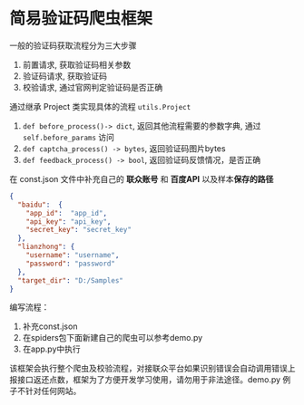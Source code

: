 # 简易验证码爬虫框架

一般的验证码获取流程分为三大步骤

1. 前置请求, 获取验证码相关参数
2. 验证码请求, 获取验证码
3. 校验请求, 通过官网判定验证码是否正确

通过继承 Project 类实现具体的流程 ```utils.Project```

1. ```def before_process()-> dict```, 返回其他流程需要的参数字典, 通过 ```self.before_params``` 访问
2. ```def captcha_process() -> bytes```, 返回验证码图片bytes
3. ```def feedback_process() -> bool```, 返回验证码反馈情况，是否正确


在 const.json 文件中补充自己的 **联众账号** 和 **百度API** 以及样本**保存的路径**
```json
{
  "baidu":  {
    "app_id":  "app_id",
    "api_key": "api_key",
    "secret_key": "secret_key"
  },
  "lianzhong": {
    "username": "username",
    "password": "password"
  },
  "target_dir": "D:/Samples"
}
```

编写流程：

1. 补充const.json
2.  在spiders包下面新建自己的爬虫可以参考demo.py
3.  在app.py中执行



该框架会执行整个爬虫及校验流程，对接联众平台如果识别错误会自动调用错误上报接口返还点数，框架为了方便开发学习使用，请勿用于非法途径。demo.py 例子不针对任何网站。